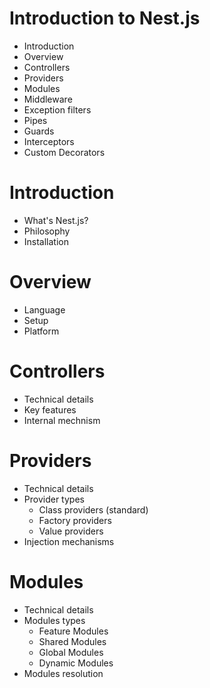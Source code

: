 # Introduction to Nest.js

- Introduction
- Overview
- Controllers
- Providers
- Modules
- Middleware
- Exception filters
- Pipes
- Guards
- Interceptors
- Custom Decorators



# Introduction

- What's Nest.js?
- Philosophy
- Installation

# Overview

- Language
- Setup
- Platform

# Controllers

- Technical details
- Key features
- Internal mechnism

# Providers

- Technical details
- Provider types
    - Class providers (standard)
    - Factory providers
    - Value providers
- Injection mechanisms

# Modules

- Technical details
- Modules types
    - Feature Modules 
    - Shared Modules
    - Global Modules
    - Dynamic Modules
- Modules resolution
